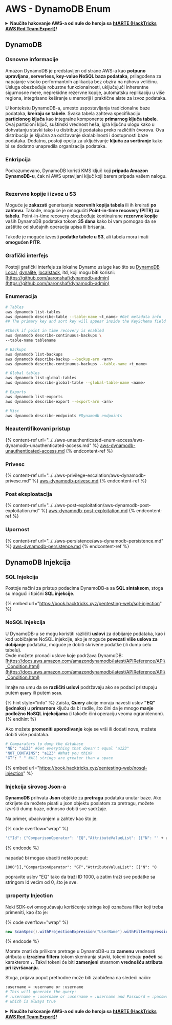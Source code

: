 # AWS - DynamoDB Enum

<details>

<summary><strong>Naučite hakovanje AWS-a od nule do heroja sa</strong> <a href="https://training.hacktricks.xyz/courses/arte"><strong>htARTE (HackTricks AWS Red Team Expert)</strong></a><strong>!</strong></summary>

Drugi načini podrške HackTricks-u:

* Ako želite da vidite **vašu kompaniju reklamiranu na HackTricks-u** ili **preuzmete HackTricks u PDF formatu** proverite [**SUBSCRIPTION PLANS**](https://github.com/sponsors/carlospolop)!
* Nabavite [**zvanični PEASS & HackTricks swag**](https://peass.creator-spring.com)
* Otkrijte [**The PEASS Family**](https://opensea.io/collection/the-peass-family), našu kolekciju ekskluzivnih [**NFT-ova**](https://opensea.io/collection/the-peass-family)
* **Pridružite se** 💬 [**Discord grupi**](https://discord.gg/hRep4RUj7f) ili [**telegram grupi**](https://t.me/peass) ili nas **pratite** na **Twitter-u** 🐦 [**@hacktricks_live**](https://twitter.com/hacktricks_live)**.**
* **Podelite svoje hakovanje trikove slanjem PR-ova na** [**HackTricks**](https://github.com/carlospolop/hacktricks) i [**HackTricks Cloud**](https://github.com/carlospolop/hacktricks-cloud) github repozitorijume.

</details>

## DynamoDB

### Osnovne informacije

Amazon DynamoDB je predstavljen od strane AWS-a kao **potpuno upravljana, serverless, key-value NoSQL baza podataka**, prilagođena za napajanje visoko performantnih aplikacija bez obzira na njihovu veličinu. Usluga obezbeđuje robustne funkcionalnosti, uključujući inherentne sigurnosne mere, neprekidne rezervne kopije, automatsku replikaciju u više regiona, integrisano keširanje u memoriji i praktične alate za izvoz podataka.

U kontekstu DynamoDB-a, umesto uspostavljanja tradicionalne baze podataka, **kreiraju se tabele**. Svaka tabela zahteva specifikaciju **particionog ključa** kao integralne komponente **primarnog ključa tabele**. Ovaj particioni ključ, suštinski vrednost heša, igra ključnu ulogu kako u dohvatanju stavki tako i u distribuciji podataka preko različitih čvorova. Ova distribucija je ključna za održavanje skalabilnosti i dostupnosti baze podataka. Dodatno, postoji opcija za uključivanje **ključa za sortiranje** kako bi se dodatno unapredila organizacija podataka.

### Enkripcija

Podrazumevano, DynamoDB koristi KMS ključ koji **pripada Amazon DynamoDB-u**, čak ni AWS upravljani ključ koji barem pripada vašem nalogu.

<figure><img src="https://lh4.googleusercontent.com/JjtNS7aA-_GRMgZb4v93jWEQJi6DQdUPq0FEpzZPdeyCeNoG05p0NJiV9Zs-ULs_-Tfjmx0W1ZgsE2Ui2ljo7D-1a87Xny-gpLVQO0XmXdFoph9ci1RepbVNwaCe9oPruEZSEDxGTxF5dIv6pW1WpT6kWA=s2048" alt=""><figcaption></figcaption></figure>

### Rezervne kopije i izvoz u S3

Moguće je **zakazati** generisanje **rezervnih kopija tabela** ili ih kreirati **po zahtevu**. Takođe, moguće je omogućiti **Point-in-time recovery (PITR) za tabelu**. Point-in-time recovery obezbeđuje kontinuirane **rezervne kopije** vaših DynamoDB podataka tokom **35 dana** kako bi vam pomogao da se zaštitite od slučajnih operacija upisa ili brisanja.

Takođe je moguće izvesti **podatke tabele u S3**, ali tabela mora imati **omogućen PITR**.

### Grafički interfejs

Postoji grafički interfejs za lokalne Dynamo usluge kao što su [DynamoDB Local](https://aws.amazon.com/blogs/aws/dynamodb-local-for-desktop-development/), [dynalite](https://github.com/mhart/dynalite), [localstack](https://github.com/localstack/localstack), itd, koji mogu biti korisni: [https://github.com/aaronshaf/dynamodb-admin](https://github.com/aaronshaf/dynamodb-admin)

### Enumeracija
```bash
# Tables
aws dynamodb list-tables
aws dynamodb describe-table --table-name <t_name> #Get metadata info
## The primary key and sort key will appear inside the KeySchema field

#Check if point in time recovery is enabled
aws dynamodb describe-continuous-backups \
--table-name tablename

# Backups
aws dynamodb list-backups
aws dynamodb describe-backup --backup-arn <arn>
aws dynamodb describe-continuous-backups --table-name <t_name>

# Global tables
aws dynamodb list-global-tables
aws dynamodb describe-global-table --global-table-name <name>

# Exports
aws dynamodb list-exports
aws dynamodb describe-export --export-arn <arn>

# Misc
aws dynamodb describe-endpoints #Dynamodb endpoints
```
### Neautentifikovani pristup

{% content-ref url="../../aws-unauthenticated-enum-access/aws-dynamodb-unauthenticated-access.md" %}
[aws-dynamodb-unauthenticated-access.md](../../aws-unauthenticated-enum-access/aws-dynamodb-unauthenticated-access.md)
{% endcontent-ref %}

### Privesc

{% content-ref url="../../aws-privilege-escalation/aws-dynamodb-privesc.md" %}
[aws-dynamodb-privesc.md](../../aws-privilege-escalation/aws-dynamodb-privesc.md)
{% endcontent-ref %}

### Post eksploatacija

{% content-ref url="../../aws-post-exploitation/aws-dynamodb-post-exploitation.md" %}
[aws-dynamodb-post-exploitation.md](../../aws-post-exploitation/aws-dynamodb-post-exploitation.md)
{% endcontent-ref %}

### Upornost

{% content-ref url="../../aws-persistence/aws-dynamodb-persistence.md" %}
[aws-dynamodb-persistence.md](../../aws-persistence/aws-dynamodb-persistence.md)
{% endcontent-ref %}

## DynamoDB Injekcija

### SQL Injekcija

Postoje načini za pristup podacima DynamoDB-a sa **SQL sintaksom**, stoga su mogući i tipični **SQL injekcije**.

{% embed url="https://book.hacktricks.xyz/pentesting-web/sql-injection" %}

### NoSQL Injekcija

U DynamoDB-u se mogu koristiti različiti **uslovi** za dobijanje podataka, kao i kod uobičajene NoSQL injekcije, ako je moguće **povezati više uslova za dobijanje** podataka, moguće je dobiti skrivene podatke (ili dump celu tabelu).\
Ovde možete pronaći uslove koje podržava DynamoDB: [https://docs.aws.amazon.com/amazondynamodb/latest/APIReference/API\_Condition.html](https://docs.aws.amazon.com/amazondynamodb/latest/APIReference/API\_Condition.html)

Imajte na umu da se **različiti uslovi** podržavaju ako se podaci pristupaju putem **`query`** ili putem **`scan`**.

{% hint style="info" %}
Zaista, **Query** akcije moraju navesti uslov **"EQ" (jednako)** u **primarnom** ključu da bi radile, što čini da je mnogo **manje podložno NoSQL injekcijama** (i takođe čini operaciju veoma ograničenom).
{% endhint %}

Ako možete **promeniti upoređivanje** koje se vrši ili dodati nove, možete dobiti više podataka.
```bash
# Comparators to dump the database
"NE": "a123" #Get everything that doesn't equal "a123"
"NOT_CONTAINS": "a123" #What you think
"GT": " " #All strings are greater than a space
```
{% embed url="https://book.hacktricks.xyz/pentesting-web/nosql-injection" %}

### Injekcija sirovog Json-a

**DynamoDB** prihvata **Json** objekte za **pretragu** podataka unutar baze. Ako otkrijete da možete pisati u json objektu poslatom za pretragu, možete izvršiti dump baze, odnosno dobiti sve sadržaje.

Na primer, ubacivanjem u zahtev kao što je:

{% code overflow="wrap" %}
```bash
'{"Id": {"ComparisonOperator": "EQ","AttributeValueList": [{"N": "' + user_input + '"}]}}'
```
{% endcode %}

napadač bi mogao ubaciti nešto poput:

`1000"}],"ComparisonOperator": "GT","AttributeValueList": [{"N": "0`

popravite uslov "EQ" tako da traži ID 1000, a zatim traži sve podatke sa stringom Id većim od 0, što je sve.

### :property Injection

Neki SDK-ovi omogućavaju korišćenje stringa koji označava filter koji treba primeniti, kao što je: 

{% code overflow="wrap" %}
```java
new ScanSpec().withProjectionExpression("UserName").withFilterExpression(user_input+" = :username and Password = :password").withValueMap(valueMap)
```
{% endcode %}

Morate znati da prilikom pretrage u DynamoDB-u za **zamenu** vrednosti atributa u **izrazima filtera** tokom skeniranja stavki, tokeni trebaju **početi** sa karakterom **`:`**. Takvi tokeni će biti **zamenjeni** stvarnom **vrednošću atributa pri izvršavanju**.

Stoga, prijava poput prethodne može biti zaobiđena na sledeći način:
```bash
:username = :username or :username
# This will generate the query:
# :username = :username or :username = :username and Password = :password
# which is always true
```
<details>

<summary><strong>Naučite hakovanje AWS-a od nule do heroja sa</strong> <a href="https://training.hacktricks.xyz/courses/arte"><strong>htARTE (HackTricks AWS Red Team Expert)</strong></a><strong>!</strong></summary>

Drugi načini podrške HackTricks-u:

* Ako želite da vidite **vašu kompaniju reklamiranu na HackTricks-u** ili **preuzmete HackTricks u PDF formatu** proverite [**PLANOVE ZA PRETPLATU**](https://github.com/sponsors/carlospolop)!
* Nabavite [**zvanični PEASS & HackTricks swag**](https://peass.creator-spring.com)
* Otkrijte [**The PEASS Family**](https://opensea.io/collection/the-peass-family), našu kolekciju ekskluzivnih [**NFT-ova**](https://opensea.io/collection/the-peass-family)
* **Pridružite se** 💬 [**Discord grupi**](https://discord.gg/hRep4RUj7f) ili [**telegram grupi**](https://t.me/peass) ili nas **pratite** na **Twitter-u** 🐦 [**@hacktricks_live**](https://twitter.com/hacktricks_live)**.**
* **Podelite svoje hakovanje trikove slanjem PR-ova na** [**HackTricks**](https://github.com/carlospolop/hacktricks) i [**HackTricks Cloud**](https://github.com/carlospolop/hacktricks-cloud) github repozitorijume.

</details>

